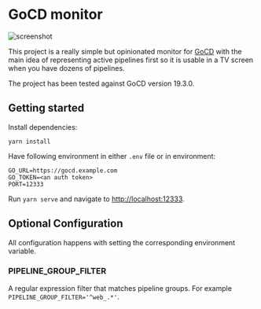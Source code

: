 # GoCD monitor

![screenshot](screenshot.png)

This project is a really simple but opinionated monitor for [GoCD](https://go.cd)
with the main idea of representing active pipelines first so it is usable
in a TV screen when you have dozens of pipelines.

The project has been tested against GoCD version 19.3.0.

## Getting started

Install dependencies:
```
yarn install
```

Have following environment in either `.env` file or in environment:

```
GO_URL=https://gocd.example.com
GO_TOKEN=<an auth token>
PORT=12333
```

Run `yarn serve` and navigate to [http://localhost:12333](http://localhost:12333).

## Optional Configuration

All configuration happens with setting the corresponding environment variable.

### PIPELINE_GROUP_FILTER

A regular expression filter that matches pipeline groups.
For example `PIPELINE_GROUP_FILTER='^web_.*'`.

